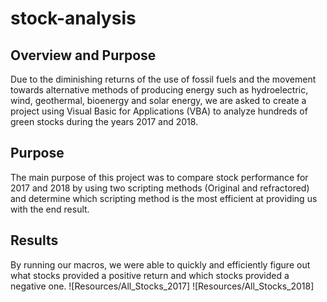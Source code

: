 # stock-analysis

## Overview and Purpose
Due to the diminishing returns of the use of fossil fuels and the movement towards alternative methods of producing energy such as hydroelectric, wind, geothermal, bioenergy and solar energy, we are asked to create a project using Visual Basic for Applications (VBA) to analyze hundreds of green stocks during the years 2017 and 2018.

## Purpose
The main purpose of this project was to compare stock performance for 2017 and 2018 by using two scripting methods (Original and refractored) and determine which scripting method is the most efficient at providing us with the end result.

## Results

By running our macros, we were able to quickly and efficiently figure out what stocks provided a positive return and which stocks provided a negative one.
![Resources/All_Stocks_2017]  ![Resources/All_Stocks_2018]
